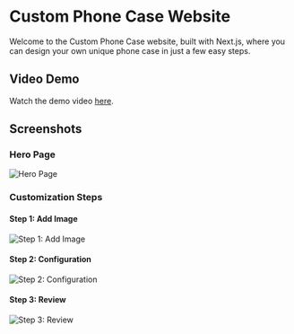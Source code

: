 # Custom Phone Case Website

Welcome to the Custom Phone Case website, built with Next.js, where you can design your own unique phone case in just a few easy steps.

## Video Demo
Watch the demo video [here](https://drive.google.com/file/d/11aNweELLzyXXSvBQg8bLYzmtw7yzQ1KU/view?usp=sharing).

## Screenshots

### Hero Page
![Hero Page](https://github.com/user-attachments/assets/c42c203d-08b1-4d9b-a59b-cbcdd3509a15)

### Customization Steps

#### Step 1: Add Image
![Step 1: Add Image](https://github.com/user-attachments/assets/5a841fab-5268-4fc0-a249-fe8aa2c264c3)

#### Step 2: Configuration
![Step 2: Configuration](https://github.com/user-attachments/assets/135c6378-4daa-4a22-8e8d-a73b86fbeb4f)

#### Step 3: Review
![Step 3: Review](https://github.com/user-attachments/assets/7acba5f3-0692-46d5-81ae-b4ed59563262)

